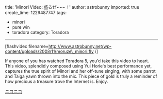 title: 'Minori Video: 盛るぜ~~~！'
author: astrobunny
imported: true
create_time: 1226487747
tags:
- minori
- pure win
- toradora
category: Toradora
---
[flashvideo filename=http://www.astrobunny.net/wp-content/uploads/2008/11/moruze\_minori.flv /]  
  
If anyone of you has watched Toradora 5, you'd take this video to heart. This video, splendidly composed using Yui Horie's best performance yet, captures the true spirit of Minori and her off-tune singing, with some parrot and Taiga yawn thrown into the mix. This piece of gold is truly a reminder of how precious a treasure trove the Internet is. Enjoy.  
  
 [ニコニコ](http://www.nicovideo.jp/watch/sm5215831)


